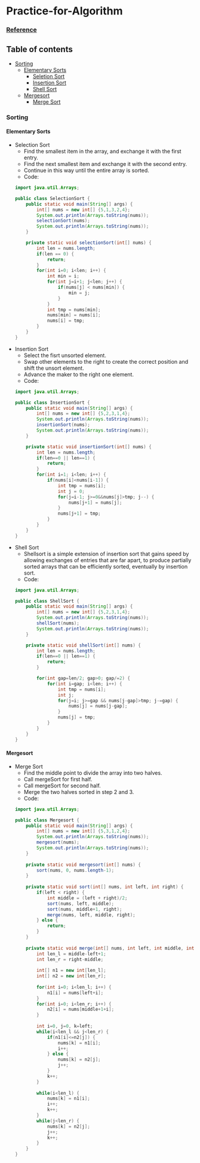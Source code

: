 # Practice-for-Algorithm
### [Reference](https://algs4.cs.princeton.edu/21elementary/)
## Table of contents
- [Sorting](#sort)
    - [Elementary Sorts](#sort-elementary)
        - [Seletion Sort](#sort-elementary-seletion)
        - [Insertion Sort](#sort-elementary-insertion)
        - [Shell Sort](#sort-elementary-shell)
	- [Mergesort](#sort-merge)
		- [Merge Sort](#sort-merge-basic)

### Sorting <a name="sort"></a>
#### Elementary Sorts <a name="sort-elementary"></a>
- Selection Sort <a name="sort-elementary-seletion"></a>
    - Find the smallest item in the array, and exchange it with the first entry.
    -  Find the next smallest item and exchange it with the second entry.
    - Continue in this way until the entire array is sorted. 
    - Code:
    ```java
    import java.util.Arrays;

    public class SelectionSort {
    	public static void main(String[] args) {
    		int[] nums = new int[] {5,1,3,2,4};
    		System.out.println(Arrays.toString(nums));
    		selectionSort(nums);
    		System.out.println(Arrays.toString(nums));
    	}
    
    	private static void selectionSort(int[] nums) {
    		int len = nums.length;
    		if(len == 0) {
    			return;
    		}
    		for(int i=0; i<len; i++) {
    			int min = i;
    			for(int j=i+1; j<len; j++) {
    				if(nums[j] < nums[min]) {
    					min = j;
    				}
    			}
    			int tmp = nums[min];
    			nums[min] = nums[i];
    			nums[i] = tmp;
    		}
    	}
    }
    ```
- Insertion Sort <a name="sort-elementary-insertion"></a>
    - Select the fisrt unsorted element.
    - Swap other elements to the right to create the correct position and shift the unsort element.
    - Advance the maker to the right one element.
    - Code:
    ```java
    import java.util.Arrays;

    public class InsertionSort {
    	public static void main(String[] args) {
    		int[] nums = new int[] {5,2,3,1,4};
    		System.out.println(Arrays.toString(nums));
    		insertionSort(nums);
    		System.out.println(Arrays.toString(nums));
    	}
    
    	private static void insertionSort(int[] nums) {
    		int len = nums.length;
    		if(len==0 || len==1) {
    			return;
    		}
    		for(int i=1; i<len; i++) {
    			if(nums[i]<nums[i-1]) {
    				int tmp = nums[i];
    				int j = 0;
    				for(j=i-1; j>=0&&nums[j]>tmp; j--) {
    					nums[j+1] = nums[j];
    				}
    				nums[j+1] = tmp;
    			}
    		}
    	}
    }
    ```
- Shell Sort <a name="sort-elementary-shell"> </a>
    - Shellsort is a simple extension of insertion sort that gains speed by allowing exchanges of entries that are far apart, to produce partially sorted arrays that can be efficiently sorted, eventually by insertion sort.
    - Code:
    ```java
    import java.util.Arrays;
    
    public class ShellSort {
    	public static void main(String[] args) {
    		int[] nums = new int[] {5,2,3,1,4};
    		System.out.println(Arrays.toString(nums));
    		shellSort(nums);
    		System.out.println(Arrays.toString(nums));
    	}
    
    	private static void shellSort(int[] nums) {
    		int len = nums.length;
    		if(len==0 || len==1) {
    			return;
    		}
    
    		for(int gap=len/2; gap>0; gap/=2) {
    			for(int i=gap; i<len; i++) {
    				int tmp = nums[i];
    				int j;
    				for(j=i; j>=gap && nums[j-gap]>tmp; j-=gap) {
    					nums[j] = nums[j-gap];
    				}
    				nums[j] = tmp;
    			} 
    		}
    	}
    }
    ```
#### Mergesort <a name="sort-merge"></a>
- Merge Sort <a name="sort-merge-basic"></a>
	- Find the middle point to divide the array into two halves.
	- Call mergeSort for first half.
	- Call mergeSort for second half.
	- Merge the two halves sorted in step 2 and 3.
	- Code:
	```java
	import java.util.Arrays;
	
	public class Mergesort {
		public static void main(String[] args) {
			int[] nums = new int[] {5,3,1,2,4};
			System.out.println(Arrays.toString(nums));
			mergesort(nums);
			System.out.println(Arrays.toString(nums));
		}
		
		private static void mergesort(int[] nums) {
			sort(nums, 0, nums.length-1);
		}
		
		private static void sort(int[] nums, int left, int right) {
			if(left < right) {
				int middle = (left + right)/2;
				sort(nums, left, middle);
				sort(nums, middle+1, right);
				merge(nums, left, middle, right);
			} else {
				return;
			}
		}
		
		private static void merge(int[] nums, int left, int middle, int right) {
			int len_l = middle-left+1;
			int len_r = right-middle;
			
			int[] n1 = new int[len_l];
			int[] n2 = new int[len_r];
			
			for(int i=0; i<len_l; i++) {
				n1[i] = nums[left+i];
			}
			for(int i=0; i<len_r; i++) {
				n2[i] = nums[middle+1+i];
			}
			
			int i=0, j=0, k=left;
			while(i<len_l && j<len_r) {
				if(n1[i]<=n2[j]) {
					nums[k] = n1[i];
					i++;
				} else {
					nums[k] = n2[j];
					j++;
				}
				k++;
			}
			
			while(i<len_l) {
				nums[k] = n1[i];
				i++;
				k++;
			}
			while(j<len_r) {
				nums[k] = n2[j];
				j++;
				k++;
			}
		}
	}
	```